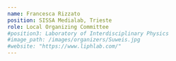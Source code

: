 ```yaml
---
name: Francesca Rizzato
position: SISSA Medialab, Trieste
role: Local Organizing Committee
#position3: Laboratory of Interdisciplinary Physics
#image_path: /images/organizers/Suweis.jpg
#website: "https://www.liphlab.com/"
---
```

